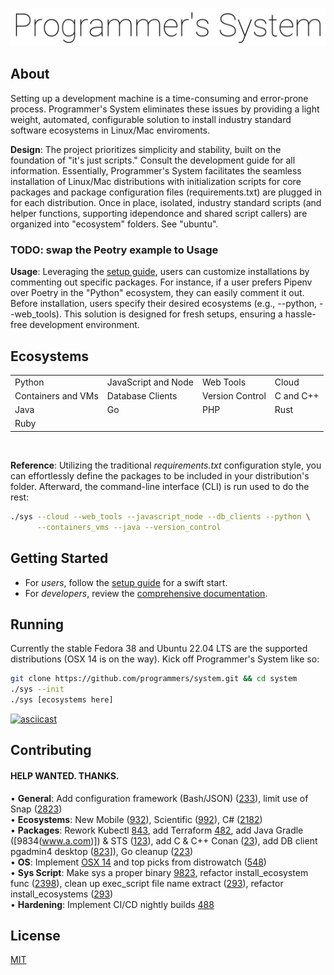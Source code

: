 ![logo](logo.jpg)

## About

Setting up a development machine is a time-consuming and error-prone process. Programmer's System eliminates these issues by providing a light weight, automated, configurable solution to install industry standard software ecosystems in Linux/Mac enviroments.

**Design**: The project prioritizes simplicity and stability, built on the foundation of "it's just scripts." Consult the development guide for all information. Essentially, Programmer's System facilitates the seamless installation of Linux/Mac distributions with initialization scripts for core packages and package configuration files (requirements.txt) are plugged in for each distribution. Once in place, isolated, industry standard scripts (and helper functions, supporting idependonce and shared script callers) are organized into "ecosystem" folders. See "ubuntu".

### TODO: swap the Peotry example to Usage

**Usage**: Leveraging the [setup guide](https://google.com), users can customize installations by commenting out specific packages. For instance, if a user prefers Pipenv over Poetry in the "Python" ecosystem, they can easily comment it out. Before installation, users specify their desired ecosystems (e.g., --python, --web_tools). This solution is designed for fresh setups, ensuring a hassle-free development environment.


## Ecosystems

|                       |                       |                       |                       |
|-----------------------|-----------------------|-----------------------|-----------------------|
| Python                | JavaScript and Node   | Web Tools             | Cloud                 |
| Containers and VMs    | Database Clients      | Version Control       | C and C++             |
| Java                  | Go                    | PHP                   | Rust                  |
| Ruby                  |                       |                       |                       |

<br/>

**Reference**: Utilizing the traditional *requirements.txt* configuration style, you can effortlessly define the packages to be included in your distribution's folder. Afterward, the command-line interface (CLI) is run used to do the rest:


```bash
./sys --cloud --web_tools --javascript_node --db_clients --python \
      --containers_vms --java --version_control
```

## Getting Started

- For *users*, follow the [setup guide](https://google.com) for a swift start.
- For *developers*, review the [comprehensive documentation](https://google.com).

## Running

Currently the stable Fedora 38 and Ubuntu 22.04 LTS are the supported distributions (OSX 14 is on the way). Kick off Programmer's System like so:

```bash
git clone https://github.com/programmers/system.git && cd system
./sys --init
./sys [ecosystems here]
```

[![asciicast](https://asciinema.org/a/tXK8JwUmTW3k1NicCo0J2C3Kg.svg)](https://asciinema.org/a/tXK8JwUmTW3k1NicCo0J2C3Kg)

## Contributing

#### HELP WANTED. THANKS.

• **General**: Add configuration framework (Bash/JSON) ([233](https://google.com)), limit use of Snap ([2823](www.a.com))
<br/>
• **Ecosystems**: New Mobile ([932](https://google.com)), Scientific ([992](https://google.com)), C# ([2182](https://google.com))
<br/>
• **Packages**: Rework Kubectl [843](https://google.com), add Terraform [482](https://google.com), add Java Gradle ([9834(www.a.com)]) & STS ([123](www.google.com)), add C & C++ Conan ([23](www.google.com)), add DB client pgadmin4 desktop ([823](www.as.com)]), Go cleanup ([223](www.googl.com))
<br/>
• **OS**: Implement [OSX 14](google.com) and top picks from distrowatch ([548](https://google.com))
<br/>
• **Sys Script**: Make sys a proper binary [9823](google.com), refactor install_ecosystem func ([2398](www.google.com)), clean up exec_script file name extract ([293](https://google.com)), refactor install_ecosystems ([293](www.google.com))
<br/>
• **Hardening**: Implement CI/CD nightly builds [488](https://google.com)


## License

[MIT](https://github.com/programmers/system_qa/blob/main/LICENSE)